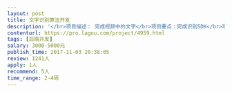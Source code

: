 ```yaml
---                
layout: post       
title: 文字识别算法开发           
description: '</br>项目描述： 完成视频中的文字</br>项目要点：完成识别SDK</br>项目难点：识别率需要到90%</br>项目结果：输出识别结果</br>'     
contenturl: https://pro.lagou.com/project/4959.html      
tags: [后端开发]            
salary: 3000-5000元          
publish_time: 2017-11-03 20:38:05         
review: 1241人                   
apply: 1人                   
recommend: 5人                   
time_range: 2-4周              
---                 
```

